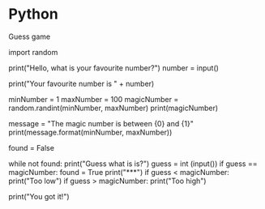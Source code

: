 # Python
Guess game

import random

print("Hello, what is your favourite number?")
number = input()

print("Your favourite number is " + number)

minNumber = 1
maxNumber = 100
magicNumber = random.randint(minNumber, maxNumber)
print(magicNumber)

message = "The magic number is between {0} and {1}"
print(message.format(minNumber, maxNumber))

found = False

while not found:
    print("Guess what is is?")
    guess = int (input())
    if guess == magicNumber:
        found = True
        print("***")
    if guess < magicNumber:
        print("Too low")
    if guess > magicNumber:
        print("Too high")

print("You got it!")


